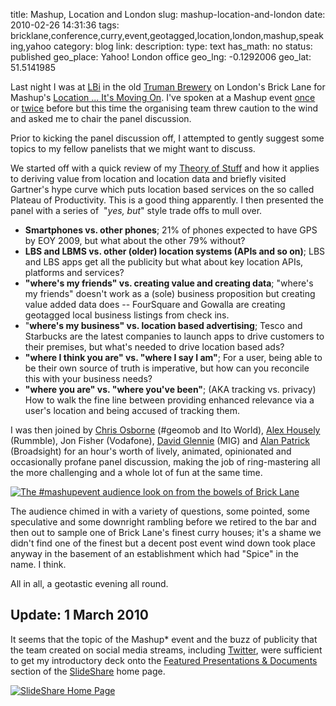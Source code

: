 title: Mashup, Location and London
slug: mashup-location-and-london
date: 2010-02-26 14:31:36
tags: bricklane,conference,curry,event,geotagged,location,london,mashup,speaking,yahoo
category: blog
link: 
description: 
type: text
has_math: no
status: published
geo_place: Yahoo! London office
geo_lng: -0.1292006
geo_lat: 51.5141985

Last night I was at [LBi](https://www.lbi.co.uk/ "https://www.lbi.co.uk/") in the old [Truman Brewery](https://www.trumanbrewery.com/ "https://www.trumanbrewery.com/") on London's Brick Lane for Mashup's [Location ... It's Moving On](https://www.mashupevent.com/location-event "https://www.mashupevent.com/location-event"). I've spoken at a Mashup event [once](https://www.slideshare.net/vicchi/mashup-location-privacy-where-i-am-and-why-its-ok-to-lie-about-this "https://www.slideshare.net/vicchi/mashup-location-privacy-where-i-am-and-why-its-ok-to-lie-about-this") or [twice](https://www.slideshare.net/vicchi/mashup-being-digital-open-location "https://www.slideshare.net/vicchi/mashup-being-digital-open-location") before but this time the organising team threw caution to the wind and asked me to chair the panel discussion.

Prior to kicking the panel discussion off, I attempted to gently suggest some topics to my fellow panelists that we might want to discuss.



We started off with a quick review of my [Theory of Stuff](/2010/02/01/the-theory-of-stuff/ "/2010/02/01/the-theory-of-stuff/")  and how it applies to deriving value from location and location data and briefly visited Gartner's hype curve which puts location based services on the so called Plateau of Productivity. This is a good thing apparently. I then presented the panel with a series of  "*yes, but*" style trade offs to mull over.

* **Smartphones vs. other phones**; 21% of phones expected to have GPS by EOY 2009, but what about the other 79% without?
* **LBS and LBMS vs. other (older) location systems (APIs and so on)**; LBS and LBS apps get all the publicity but what about key location APIs, platforms and services?
* **"where's my friends" vs. creating value and creating data**; "where's my friends" doesn't work as a (sole) business proposition but creating value added data does -- FourSquare and Gowalla are creating geotagged local business listings from check ins.
* "**where's my business" vs. location based advertising**; Tesco and Starbucks are the latest companies to launch apps to drive customers to their premises, but what's needed to drive location based ads?
* **"where I think you are" vs. "where I say I am"**; For a user, being able to be their own source of truth is imperative, but how can you reconcile this with your business needs?
* **"where you are" vs. "where you've been"**; (AKA tracking vs. privacy) How to walk the fine line between providing enhanced relevance via a user's location and being accused of tracking them.

<!-- TEASER_END -->

I was then joined by [Chris Osborne](https://twitter.com/osbornec "https://twitter.com/osbornec") (#geomob and Ito World), [Alex Housely](https://twitter.com/ahousley "https://twitter.com/ahousley") (Rummble), Jon Fisher (Vodafone), [David Glennie](https://twitter.com/migcan "https://twitter.com/migcan") (MIG) and [Alan Patrick](https://twitter.com/freecloud "https://twitter.com/freecloud") (Broadsight) for an hour's worth of lively, animated, opinionated and occasionally profane panel discussion, making the job of ring-mastering all the more challenging and a whole lot of fun at the same time.

[![The #mashupevent audience look on from the bowels of Brick Lane](https://farm5.static.flickr.com/4010/4387374829_b73e0b9bec.jpg)](https://www.flickr.com/photos/vicchi/4387374829/ "The #mashupevent audience look on from the bowels of Brick Lane")

The audience chimed in with a variety of questions, some pointed, some speculative and some downright rambling before we retired to the bar and then out to sample one of Brick Lane's finest curry houses; it's a shame we didn't find one of the finest but a decent post event wind down took place anyway in the basement of an establishment which had "Spice" in the name. I think.

All in all, a geotastic evening all round.

Update: 1 March 2010
--------------------


It seems that the topic of the Mashup\* event and the buzz of publicity that the team created on social media streams, including [Twitter](https://www.slideshare.net/ "https://www.slideshare.net/"), were sufficient to get my introductory deck onto the [Featured Presentations & Documents](https://www.slideshare.net/featured "https://www.slideshare.net/featured") section of the [SlideShare](https://www.slideshare.net/ "https://www.slideshare.net/") home page.

[![SlideShare Home Page](https://farm3.static.flickr.com/2681/4397432161_3886d2fb86.jpg)](https://www.flickr.com/photos/vicchi/4397432161/ "SlideShare Home Page")

